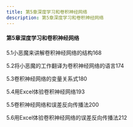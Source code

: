 ```yaml
---
title: 第5章深度学习和卷积神经网络
description: 第5章深度学习和卷积神经网络
---
```


#### 第5章深度学习和卷积神经网络

5.1小恶魔来讲解卷积神经网络的结构168

5.2将小恶魔的工作翻译为卷积神经网络的语言174

5.3卷积神经网络的变量关系式180

5.4用Excel体验卷积神经网络193

5.5卷积神经网络和误差反向传播法200

5.6用Excel体验卷积神经网络的误差反向传播法212